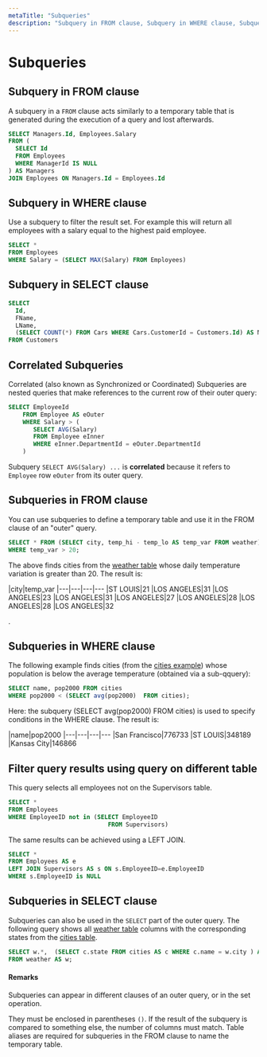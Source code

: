 ```yaml
---
metaTitle: "Subqueries"
description: "Subquery in FROM clause, Subquery in WHERE clause, Subquery in SELECT clause, Correlated Subqueries, Subqueries in FROM clause , Subqueries in WHERE clause, Filter query results using query on different table, Subqueries in SELECT clause"
---
```


# Subqueries




## Subquery in FROM clause


A subquery in a `FROM` clause acts similarly to a temporary table that is generated during the execution of a query and lost afterwards.

```sql
SELECT Managers.Id, Employees.Salary
FROM (
  SELECT Id
  FROM Employees
  WHERE ManagerId IS NULL
) AS Managers
JOIN Employees ON Managers.Id = Employees.Id

```



## Subquery in WHERE clause


Use a subquery to filter the result set. For example this will return all employees with a salary equal to the highest paid employee.

```sql
SELECT *
FROM Employees
WHERE Salary = (SELECT MAX(Salary) FROM Employees)

```



## Subquery in SELECT clause


```sql
SELECT
  Id, 
  FName, 
  LName,
  (SELECT COUNT(*) FROM Cars WHERE Cars.CustomerId = Customers.Id) AS NumberOfCars
FROM Customers

```



## Correlated Subqueries


Correlated (also known as Synchronized or Coordinated) Subqueries are nested queries that make references to the current row of their outer query:

```sql
SELECT EmployeeId
    FROM Employee AS eOuter
    WHERE Salary > (
       SELECT AVG(Salary)
       FROM Employee eInner
       WHERE eInner.DepartmentId = eOuter.DepartmentId
    )

```

Subquery `SELECT AVG(Salary) ...` is **correlated** because it refers to `Employee` row `eOuter` from its outer query.



## Subqueries in FROM clause 


You can use subqueries to define a temporary table  and use it in the FROM clause of an "outer" query.

```sql
SELECT * FROM (SELECT city, temp_hi - temp_lo AS temp_var FROM weather) AS w
WHERE temp_var > 20;

```

The above finds cities from the [weather table](http://stackoverflow.com/documentation/sql/280/example-databases/2641/weather-table) whose daily temperature variation is greater than 20. The result is:

|city|temp_var
|---|---|---|---
|ST LOUIS|21
|LOS ANGELES|31
|LOS ANGELES|23
|LOS ANGELES|31
|LOS ANGELES|27
|LOS ANGELES|28
|LOS ANGELES|28
|LOS ANGELES|32

.



## Subqueries in WHERE clause


The following example finds cities (from the [cities example](http://stackoverflow.com/documentation/sql/280/example-databases/2709/cities-table)) whose population is below the average temperature (obtained via a sub-qquery):

```sql
SELECT name, pop2000 FROM cities 
WHERE pop2000 < (SELECT avg(pop2000)  FROM cities);

```

Here: the subquery (SELECT avg(pop2000)  FROM cities) is used to specify conditions in the WHERE clause. The result is:

|name|pop2000
|---|---|---|---
|San Francisco|776733
|ST LOUIS|348189
|Kansas City|146866



## Filter query results using query on different table


This query selects all employees not on the Supervisors table.

```sql
SELECT *
FROM Employees
WHERE EmployeeID not in (SELECT EmployeeID
                            FROM Supervisors)

```

The same results can be achieved using a LEFT JOIN.

```sql
SELECT *
FROM Employees AS e
LEFT JOIN Supervisors AS s ON s.EmployeeID=e.EmployeeID
WHERE s.EmployeeID is NULL

```



## Subqueries in SELECT clause


Subqueries can also be used in the `SELECT` part of the outer query. The following query
shows all [weather table](http://stackoverflow.com/documentation/sql/280/example-databases/2641/weather-table) columns with the corresponding states from the [cities table](http://stackoverflow.com/documentation/sql/280/example-databases/2709/cities-table).

```sql
SELECT w.*,  (SELECT c.state FROM cities AS c WHERE c.name = w.city ) AS state 
FROM weather AS w;

```



#### Remarks


Subqueries can appear in different clauses of an outer query, or in the set operation.

They must be enclosed in parentheses `()`.
If the result of the subquery is compared to something else, the number of columns must match.
Table aliases are required for subqueries in the FROM clause to name the temporary table.

